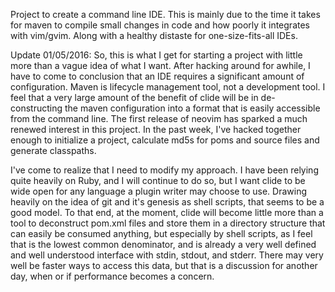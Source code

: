 Project to create a command line IDE.  This is mainly due to the time it takes for maven to compile
small changes in code and how poorly it integrates with vim/gvim.  Along with a healthy distaste for 
one-size-fits-all IDEs.

Update 01/05/2016:
So, this is what I get for starting a project with little more than a vague idea of what I want.  After hacking around
for awhile, I have to come to conclusion that an IDE requires a significant amount of configuration.  Maven is lifecycle
management tool, not a development tool.  I feel that a very large amount of the benefit of clide will be in
de-constructing the maven configuration into a format that is easily accessible from the command line.  The first
release of neovim has sparked a much renewed interest in this project.  In the past week, I've hacked together enough to
initialize a project, calculate md5s for poms and source files and generate classpaths.

I've come to realize that I need to modify my approach.  I have been relying quite heavily on Ruby, and I will continue
to do so, but I want clide to be wide open for any language a plugin writer may choose to use.  Drawing heavily on the
idea of git and it's genesis as shell scripts, that seems to be a good model.  To that end, at the moment, clide will
become little more than a tool to deconstruct pom.xml files and store them in a directory structure that can easily be
consumed anything, but especially by shell scripts, as I feel that is the lowest common denominator, and is already a
very well defined and well understood interface with stdin, stdout, and stderr.  There may very well be faster ways to
access this data, but that is a discussion for another day, when or if performance becomes a concern.

